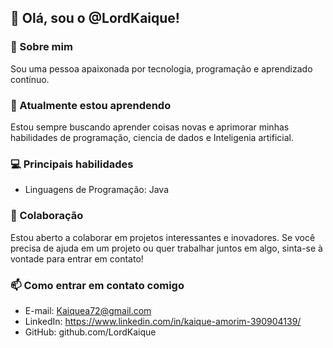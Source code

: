 ## 👋 Olá, sou o @LordKaique!

### 👀 Sobre mim
Sou uma pessoa apaixonada por tecnologia, programação e aprendizado contínuo.

### 🌱 Atualmente estou aprendendo
Estou sempre buscando aprender coisas novas e aprimorar minhas habilidades de programação, ciencia de dados e Inteligenia artificial. 

### 💻 Principais habilidades
- Linguagens de Programação: Java

### 💞️ Colaboração
Estou aberto a colaborar em projetos interessantes e inovadores. Se você precisa de ajuda em um projeto ou quer trabalhar juntos em algo, sinta-se à vontade para entrar em contato!

### 📫 Como entrar em contato comigo
- E-mail: Kaiquea72@gmail.com
- LinkedIn: https://www.linkedin.com/in/kaique-amorim-390904139/
- GitHub: github.com/LordKaique

<!---
LordKaique/LordKaique é um repositório ✨ especial ✨ porque seu `README.md` (este arquivo) aparece em seu perfil do GitHub.
Você pode clicar no link "Preview" para ver como ficará.
--->
